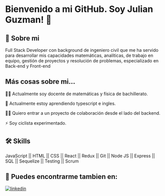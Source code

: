 # Bienvenido a mi GitHub. Soy Julian Guzman! 👋

## 🚀 Sobre mi

Full Stack Developer con background de ingeniero civil que me ha servido para desarrollar mis capacidades matemáticas, analíticas, de trabajo en equipo, gestión de proyectos y resolución de problemas, especializado en Back-end y Front-end

## Más cosas sobre mi...

👩‍💻 Actualmente soy docente de matemáticas y física de bachillerato.

🧠 Actualmente estoy aprendiendo typescript e ingles.

👯‍♀️ Quiero entrar a un proyecto de colaboración desde el lado del backend.

⚡️ Soy ciclista experimentado.

## 🛠 Skills

JavaScript || HTML || CSS || React || Redux || Git || Node JS || Express || SQL || Sequelize || Testing || Scrum

## 🔗 Puedes encontrarme tambien en:

[![linkedin](https://img.shields.io/badge/linkedin-0A66C2?style=for-the-badge&logo=linkedin&logoColor=white)](https://www.linkedin.com/in/julianguzmanfs/)
